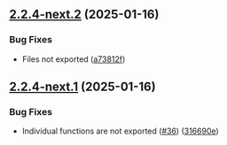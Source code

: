 ## [2.2.4-next.2](https://github.com/laurence79/ts-array-extensions/compare/2.2.4-next.1...2.2.4-next.2) (2025-01-16)


### Bug Fixes

* Files not exported ([a73812f](https://github.com/laurence79/ts-array-extensions/commit/a73812fa5b65756d8333956f4680d4b470b717f0))

## [2.2.4-next.1](https://github.com/laurence79/ts-array-extensions/compare/2.2.3...2.2.4-next.1) (2025-01-16)


### Bug Fixes

* Individual functions are not exported ([#36](https://github.com/laurence79/ts-array-extensions/issues/36)) ([316690e](https://github.com/laurence79/ts-array-extensions/commit/316690ed8a4dc06a61f923bc47bd4681e26682e0))
